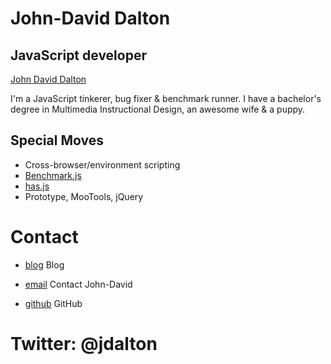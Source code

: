 John-David Dalton
=================

JavaScript developer
--------------------

[John David Dalton](../media/img/team/dalton.jpg)

I'm a JavaScript tinkerer, bug fixer & benchmark runner.
I have a bachelor's degree in Multimedia Instructional Design, an awesome wife & a puppy.

Special Moves
-------------

* Cross-browser/environment scripting
* [Benchmark.js](http://benchmarkjs.com/)
* [has.js](http://https://github.com/phiggins42/has.js)
* Prototype, MooTools, jQuery

Contact
=======

* [blog](http://allyoucanleet.com/)
  Blog

* [email](/#contact-form)
  Contact John-David

* [github](http://github.com/jdalton)
  GitHub

Twitter: @jdalton
=================
